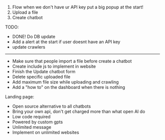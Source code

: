 

1. Flow when we don't have ur API key put a big popup at the start!
2. Upload a file
3. Create chatbot


TODO:
- DONE! Do DB update
- Add a alert at  the start if user doesnt have an API key
- update crawlers
- -------------------
- Make sure that people import a file before create a chatbot
- Create include js to implement in website
- Finish the Update chatbot form
- Delete specific uploaded file
- Add maximum file size while uploading and crawling
- Add a "how to" on the dashboard when there is nothing 


Landing page:

- Open source alternative to all chatbots
- Bring your own api, don't get charged more than what open AI do
- Low code required
- Powered by custom gpts
- Unlimited message
- Implement on unlimited websites

